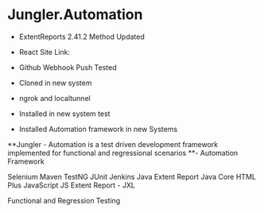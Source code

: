 # Jungler.Automation
* ExtentReports 2.41.2 Method Updated
* React Site Link: 

* Github Webhook Push Tested
* Cloned in new system

* ngrok and localtunnel
* Installed in new system test

* Installed Automation framework in new Systems

**Jungler - Automation is a test driven development framework implemented for functional and regressional scenarios 
**- 
Automation Framework

Selenium 
Maven
TestNG
JUnit
Jenkins
Java
Extent Report
Java Core
HTML Plus
JavaScript
JS
Extent Report - JXL
 





Functional and Regression Testing